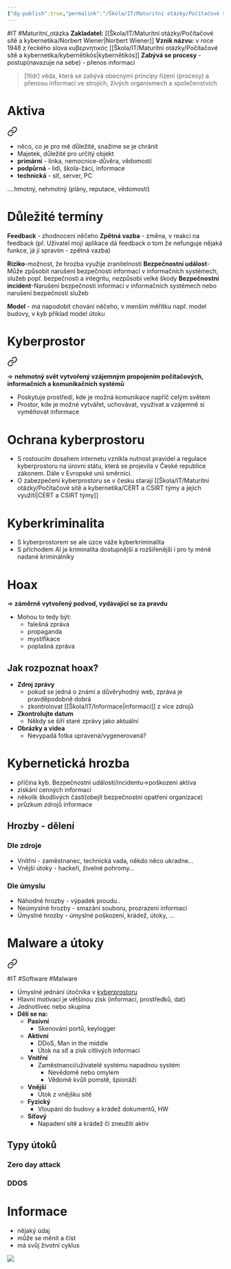 ```yaml
---
{"dg-publish":true,"permalink":"/Škola/IT/Maturitní otázky/Počítačové sítě a kybernetika/Úvod do kybernetické bezpečnosti/","created":"2023-12-14T18:23:42.725+01:00","updated":"2024-05-01T19:42:10.249+02:00"}
---
```


#IT #Maturitní_otázka 
**Zakladatel:** [[Škola/IT/Maturitní otázky/Počítačové sítě a kybernetika/Norbert Wiener\|Norbert Wiener]]
**Vznik názvu:** v roce 1948 z řeckého slova κυβερνητικός [[Škola/IT/Maturitní otázky/Počítačové sítě a kybernetika/kybernētikós\|kybernētikós]]
**Zabývá se procesy** - postup(navazuje na sebe) - přenos informací

> [!tldr]
>  věda, která se zabývá obecnými principy řízení (procesy) a přenosu informací ve strojích, živých organismech a společenstvích
# Aktiva

<div class="transclusion internal-embed is-loaded"><a class="markdown-embed-link" href="/skola/it/aktiva/" aria-label="Open link"><svg xmlns="http://www.w3.org/2000/svg" width="24" height="24" viewBox="0 0 24 24" fill="none" stroke="currentColor" stroke-width="2" stroke-linecap="round" stroke-linejoin="round" class="svg-icon lucide-link"><path d="M10 13a5 5 0 0 0 7.54.54l3-3a5 5 0 0 0-7.07-7.07l-1.72 1.71"></path><path d="M14 11a5 5 0 0 0-7.54-.54l-3 3a5 5 0 0 0 7.07 7.07l1.71-1.71"></path></svg></a><div class="markdown-embed">




- něco, co je pro mě důležité, snažíme se je chránit
- Majetek, důležité pro určitý objekt
- **primární** - linka, nemocnice-důvěra, vědomosti
- **podpůrná** - lidi, škola-žáci, informace
- **technická** - síť, server, PC

….hmotný, nehmotný (plány, reputace, vědomosti)

</div></div>


# Důležité termíny 
**Feedback** - zhodnocení něčeho
**Zpětná vazba** - změna, v reakci na feedback (př. Uživatel mojí aplikace dá feedback o tom že nefunguje nějaká funkce, já jí spravím - zpětná vazba)

**Riziko**-možnost, že hrozba využije zranitelnosti
**Bezpečnostní událost**- Může způsobit narušení bezpečnosti informací v informačních systémech, služeb popř. bezpečnosti a integritu, nezpůsobí velké škody
**Bezpečnostní incident**-Narušení bezpečnosti informací v informačních systémech nebo narušení bezpečnosti služeb

**Model** - má napodobit chování něčeho, v menším měřítku např. model budovy, v kyb příklad model útoku

# Kyberprostor

<div class="transclusion internal-embed is-loaded"><a class="markdown-embed-link" href="/skola/it/kyberprostor/" aria-label="Open link"><svg xmlns="http://www.w3.org/2000/svg" width="24" height="24" viewBox="0 0 24 24" fill="none" stroke="currentColor" stroke-width="2" stroke-linecap="round" stroke-linejoin="round" class="svg-icon lucide-link"><path d="M10 13a5 5 0 0 0 7.54.54l3-3a5 5 0 0 0-7.07-7.07l-1.72 1.71"></path><path d="M14 11a5 5 0 0 0-7.54-.54l-3 3a5 5 0 0 0 7.07 7.07l1.71-1.71"></path></svg></a><div class="markdown-embed">




=> **nehmotný svět vytvořený vzájemným propojením počítačových, informačních a komunikačních systémů**

- Poskytuje prostředí, kde je možná komunikace napříč celým světem
- Prostor, kde je možné vytvářet, uchovávat, využívat a vzájemně si vyměňovat informace

# Ochrana kyberprostoru
- S rostoucím dosahem internetu vznikla nutnost pravidel a regulace kyberprostoru na úrovni státu, která se projevila v České republice zákonem. Dále v Evropské unii směrnicí.
- O zabezpečení kyberprostoru se v česku starají [[Škola/IT/Maturitní otázky/Počítačové sítě a kybernetika/CERT a CSIRT týmy a jejich využití\|CERT a CSIRT týmy]]
# Kyberkriminalita
- S kyberprostorem se ale úzce váže kyberkriminalita
- S příchodem AI je kriminalita dostupnější a rozšířenější i pro ty méně nadané kriminálníky

</div></div>


# Hoax

<div class="transclusion internal-embed is-loaded"><div class="markdown-embed">



=> **záměrně vytvořený podvod, vydávající se za pravdu**
- Mohou to tedy být:
	 - falešná zpráva
	 - propaganda
	 - mystifikace
	 - poplašná zpráva

## Jak rozpoznat hoax?
- **Zdroj zprávy**
	- pokud se jedná o známí a důvěryhodný web, zpráva je pravděpodobně dobrá
	- zkontrolovat [[Škola/IT/Informace\|informaci]] z více zdrojů
- **Zkontrolujte datum**
	- Někdy se šíří staré zprávy jako aktuální
- **Obrázky a videa**
	- Nevypadá fotka upravená/vygenerovaná?

</div></div>


# Kybernetická hrozba

<div class="transclusion internal-embed is-loaded"><div class="markdown-embed">



- příčina kyb. Bezpečnostní události/incidentu->poškození aktiva
- získání cenných informací
- několik škodlivých částí(obejít bezpečnostní opatření organizace)
- průzkum zdrojů informace
## Hrozby - dělení
### Dle zdroje
- Vnitřní - zaměstnanec, technická vada, někdo něco ukradne…
- Vnější útoky - hackeři, živelné pohromy…
### Dle úmyslu
- Náhodné hrozby - výpadek proudu..
- Neúmyslné hrozby - smazání souboru, prozrazení informací
- Úmyslné hrozby - úmyslné poškození, krádež, útoky, …

</div></div>

# Malware a útoky

<div class="transclusion internal-embed is-loaded"><a class="markdown-embed-link" href="/skola/it/kyberneticky-utok/" aria-label="Open link"><svg xmlns="http://www.w3.org/2000/svg" width="24" height="24" viewBox="0 0 24 24" fill="none" stroke="currentColor" stroke-width="2" stroke-linecap="round" stroke-linejoin="round" class="svg-icon lucide-link"><path d="M10 13a5 5 0 0 0 7.54.54l3-3a5 5 0 0 0-7.07-7.07l-1.72 1.71"></path><path d="M14 11a5 5 0 0 0-7.54-.54l-3 3a5 5 0 0 0 7.07 7.07l1.71-1.71"></path></svg></a><div class="markdown-embed">




#IT #Software #Malware

- Úmyslné jednání útočníka v [kyberprostoru](Kyberprostor.md)
- Hlavní motivací je většinou zisk (informací, prostředků, dat)
- Jednotlivec nebo skupina
- **Dělí se na:**
    - **Pasivní**
        - Skenování portů, keylogger
    - **Aktivní**
        - DDoS, Man in the middle
        - Útok na síť a zisk citlivých informací
    - **Vnitřní**
        - Zaměstnanci/uživatelé systému napadnou systém
            - Nevědomě nebo omylem
            - Vědomě kvůli pomstě, špionáži
    - **Vnější**
        - Útok z vnějšku sítě
    - **Fyzický**
        - Vloupání do budovy a krádež dokumentů, HW
    - **Síťový**
        - Napadení sítě a krádež či zneužití aktiv

## Typy útoků
### Zero day attack
### DDOS


</div></div>


# Informace

<div class="transclusion internal-embed is-loaded"><div class="markdown-embed">



- nějaký údaj
- může se měnit a číst
- má svůj životní cyklus

![](https://lh7-us.googleusercontent.com/bcgZZIbPRXZbF-1JFXTrkwxea2T7mc225zTLGI2nYyGbnyLVavdfuYENf9L-luqLNlxjR1UQGkiKIpsc5jACbyrWzGVFx8JzzXWA3UBiLknmbKELl8FifhsxnafYpiVl6YEe_C8Gs7iW4-3Uuh-kQkQ)

</div></div>
